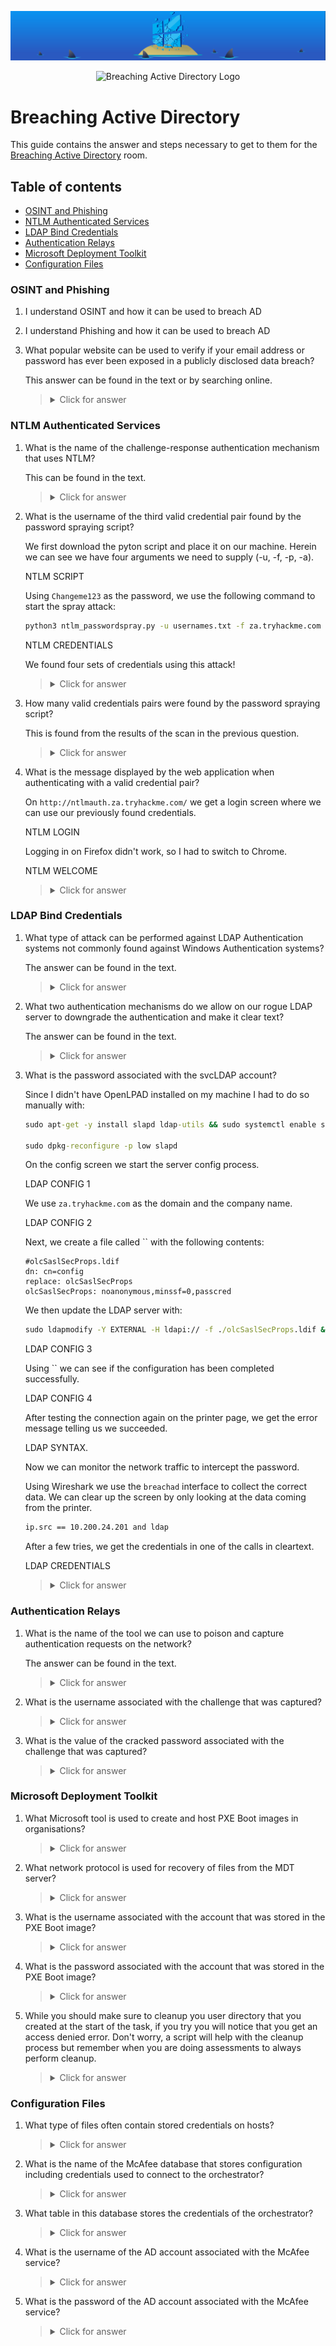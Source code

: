 ![Breaching Active Directory Banner](https://github.com/Kevinovitz/TryHackMe_Writeups/raw/main/breachingad/Breaching_Active_Directory_Banner.png)

<p align="center">
   <img src="https://github.com/Kevinovitz/TryHackMe_Writeups/raw/main/breachingad/Breaching_Active_Directory_Cover.png" alt="Breaching Active Directory Logo">
</p>

# Breaching Active Directory

This guide contains the answer and steps necessary to get to them for the [Breaching Active Directory](https://tryhackme.com/r/room/breachingad) room.

## Table of contents

- [OSINT and Phishing](#osint-and-phishing)
- [NTLM Authenticated Services](#ntlm-authenticated-services)
- [LDAP Bind Credentials](#ldap-bind-credentials)
- [Authentication Relays](#authentication-relays)
- [Microsoft Deployment Toolkit](#microsoft-deployment-toolkit)
- [Configuration Files](#configuration-files)

### OSINT and Phishing

1. I understand OSINT and how it can be used to breach AD

2. I understand Phishing and how it can be used to breach AD

3. What popular website can be used to verify if your email address or password has ever been exposed in a publicly disclosed data breach?

   This answer can be found in the text or by searching online.

   ><details><summary>Click for answer</summary>HaveIBeenPwned</details>

### NTLM Authenticated Services

1. What is the name of the challenge-response authentication mechanism that uses NTLM?

   This can be found in the text.

   ><details><summary>Click for answer</summary>NetNtlm</details>

2. What is the username of the third valid credential pair found by the password spraying script?

   We first download the pyton script and place it on our machine. Herein we can see we have four arguments we need to supply (-u, -f, -p, -a).

   NTLM SCRIPT

   Using `Changeme123` as the password, we use the following command to start the spray attack:

   ```sh
   python3 ntlm_passwordspray.py -u usernames.txt -f za.tryhackme.com -p Changeme123 -a http://ntlmauth.za.tryhackme.com/
   ```

   NTLM CREDENTIALS

   We found four sets of credentials using this attack!

   ><details><summary>Click for answer</summary>gordon.stevens</details>

3. How many valid credentials pairs were found by the password spraying script?

   This is found from the results of the scan in the previous question.

   ><details><summary>Click for answer</summary>4</details>

4. What is the message displayed by the web application when authenticating with a valid credential pair?

   On `http://ntlmauth.za.tryhackme.com/` we get a login screen where we can use our previously found credentials.

   NTLM LOGIN

   Logging in on Firefox didn't work, so I had to switch to Chrome.

   NTLM WELCOME

   ><details><summary>Click for answer</summary>Hello World</details>

### LDAP Bind Credentials

1. What type of attack can be performed against LDAP Authentication systems not commonly found against Windows Authentication systems?

   The answer can be found in the text.

   ><details><summary>Click for answer</summary>LDAP Pass-back Attack</details>

2. What two authentication mechanisms do we allow on our rogue LDAP server to downgrade the authentication and make it clear text?

   The answer can be found in the text.

   ><details><summary>Click for answer</summary>LOGIN,PLAIN</details>

3. What is the password associated with the svcLDAP account?

   Since I didn't have OpenLPAD installed on my machine I had to do so manually with:

   ```cmd
   sudo apt-get -y install slapd ldap-utils && sudo systemctl enable slapd

   sudo dpkg-reconfigure -p low slapd
   ```

   On the config screen we start the server config process.

   LDAP CONFIG 1

   We use `za.tryhackme.com` as the domain and the company name.

   LDAP CONFIG 2

   Next, we create a file called `` with the following contents:

   ```ldif
   #olcSaslSecProps.ldif
   dn: cn=config
   replace: olcSaslSecProps
   olcSaslSecProps: noanonymous,minssf=0,passcred
   ```

   We then update the LDAP server with:

   ```cmd
   sudo ldapmodify -Y EXTERNAL -H ldapi:// -f ./olcSaslSecProps.ldif && sudo service slapd restart
   ```

   LDAP CONFIG 3

   Using `` we can see if the configuration has been completed successfully.

   LDAP CONFIG 4

   After testing the connection again on the printer page, we get the error message telling us we succeeded.

   LDAP SYNTAX.

   Now we can monitor the network traffic to intercept the password.

   Using Wireshark we use the `breachad` interface to collect the correct data. We can clear up the screen by only looking at the data coming from the printer.

   ```cmd
   ip.src == 10.200.24.201 and ldap
   ```

   After a few tries, we get the credentials in one of the calls in cleartext.

   LDAP CREDENTIALS

   ><details><summary>Click for answer</summary>tryhackmeldappass1@</details>

### Authentication Relays

1. What is the name of the tool we can use to poison and capture authentication requests on the network?

   The answer can be found in the text.

   ><details><summary>Click for answer</summary>Responder</details>

2. What is the username associated with the challenge that was captured?



   ><details><summary>Click for answer</summary></details>

3. What is the value of the cracked password associated with the challenge that was captured?



   ><details><summary>Click for answer</summary></details>

### Microsoft Deployment Toolkit

1. What Microsoft tool is used to create and host PXE Boot images in organisations?



   ><details><summary>Click for answer</summary></details>

2. What network protocol is used for recovery of files from the MDT server?



   ><details><summary>Click for answer</summary></details>

3. What is the username associated with the account that was stored in the PXE Boot image?



   ><details><summary>Click for answer</summary></details>

4. What is the password associated with the account that was stored in the PXE Boot image?



   ><details><summary>Click for answer</summary></details>

5. While you should make sure to cleanup you user directory that you created at the start of the task, if you try you will notice that you get an access denied error. Don't worry, a script will help with the cleanup process but remember when you are doing assessments to always perform cleanup.



   ><details><summary>Click for answer</summary></details>

### Configuration Files

1. What type of files often contain stored credentials on hosts?



   ><details><summary>Click for answer</summary></details>

2. What is the name of the McAfee database that stores configuration including credentials used to connect to the orchestrator?



   ><details><summary>Click for answer</summary></details>

3. What table in this database stores the credentials of the orchestrator?



   ><details><summary>Click for answer</summary></details>

4. What is the username of the AD account associated with the McAfee service?



   ><details><summary>Click for answer</summary></details>

5. What is the password of the AD account associated with the McAfee service?



   ><details><summary>Click for answer</summary></details>

